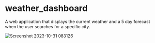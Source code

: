 # weather_dashboard

A web application that displays the current weather and a 5 day forecast when the user searches for a specific city.

![Screenshot 2023-10-31 083126](https://github.com/sav-the-sag/weather_dashboard/assets/144732796/9675570a-ebbc-4171-b262-27df769dd728)
